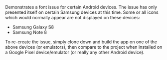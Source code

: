 Demonstrates a font issue for certain Android devices. The issue has only presented itself on certain Samsung devices at this time. Some or all icons which would normally appear are not displayed on these devices:

* Samsung Galaxy S8
* Samsung Note 8

To re-create the issue, simply clone down and build the app on one of the above devices (or emulators), then compare to the project when installed on a Google Pixel device/emulator (or really any other Android device).
